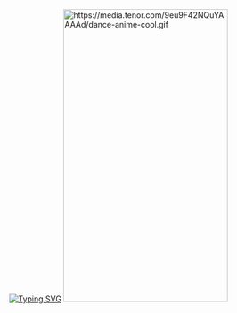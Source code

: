 <html>
  <head>
  </head>
  <body>
    <a href="https://git.io/typing-svg"><img src="https://readme-typing-svg.herokuapp.com?font=Fira+Code&weight=30&size=35&duration=2500&pause=100&color=F7F7F7&center=true&vCenter=true&width=435&lines=%E2%84%8D%F0%9D%95%96%F0%9D%95%9D%F0%9D%95%9D%F0%9D%95%A0%2C+%F0%9D%95%9E%F0%9D%95%AA+%F0%9D%95%97%F0%9D%95%A3%F0%9D%95%9A%F0%9D%95%96%F0%9D%95%9F%F0%9D%95%95!" alt="Typing SVG" /></a>
    <img src="https://media.tenor.com/9eu9F42NQuYAAAAd/dance-anime-cool.gif" alt="https://media.tenor.com/9eu9F42NQuYAAAAd/dance-anime-cool.gif" class="transparent shrinkToFit" width="295" height="525">
  </body>
</html>

